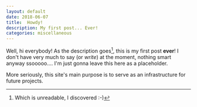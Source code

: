 ```yaml
---
layout: default
date: 2018-06-07
title:  Howdy!
description: My first post... Ever!
categories: miscellaneous
---
```


Well, hi everybody! As the description goes[^1], this is my first post **ever**!
I don't have very much to say (or _write_) at the moment, nothing smart anyway ssooooo....
I'm just gonna leave this here as a placeholder.

More seriously, this site's main purpose is to serve as an infrastructure for future projects.

[^1]: Which is unreadable, I discovered :-)